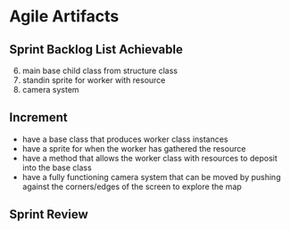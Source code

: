 # Agile Artifacts

## Sprint Backlog List Achievable

6. main base child class from structure class
7. standin sprite for worker with resource
8. camera system

## Increment

- have a base class that produces worker class instances 
- have a sprite for when the worker has gathered the resource
- have a method that allows the worker class with resources to deposit into the base class
- have a fully functioning camera system that can be moved by pushing against the corners/edges of the screen to explore the map

## Sprint Review